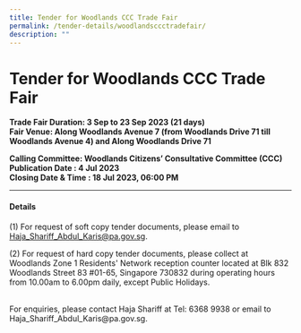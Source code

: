 ```yaml
---
title: Tender for Woodlands CCC Trade Fair
permalink: /tender-details/woodlandsccctradefair/
description: ""
---
```

Tender for Woodlands CCC Trade Fair
=======================================
**Trade Fair Duration: 3 Sep to 23 Sep 2023 (21 days) <br>
Fair Venue: Along Woodlands Avenue 7 (from Woodlands Drive 71 till Woodlands Avenue 4) and Along Woodlands Drive 71**

**Calling Committee: Woodlands Citizens’ Consultative Committee (CCC)**<br>
**Publication Date : 4 Jul 2023** <br>
**Closing Date &amp; Time : 18 Jul 2023, 06:00 PM**
* * *
#### Details
(1) For request of soft copy tender documents, please email to Haja_Shariff_Abdul_Karis@pa.gov.sg.

(2) For request of hard copy tender documents, please collect at Woodlands Zone 1 Residents' Network reception counter located at Blk 832 Woodlands Street 83 #01-65, Singapore 730832 during operating hours from 10.00am to 6.00pm daily, except Public Holidays.

<br>
For enquiries, please contact Haja Shariff at Tel: 6368 9938 or email to Haja_Shariff_Abdul_Karis@pa.gov.sg.
